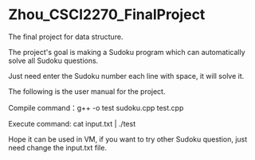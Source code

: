 # Zhou_CSCI2270_FinalProject
The final project for data structure.

The project's goal is making a Sudoku program which can automatically solve all Sudoku questions.

Just need enter the Sudoku number each line with space, it will solve it.

The following is the user manual for the project.

Compile command：g++ -o test sudoku.cpp test.cpp

Execute command: cat input.txt | ./test

Hope it can be used in VM, if you want to try other Sudoku question, just need change the input.txt file.
